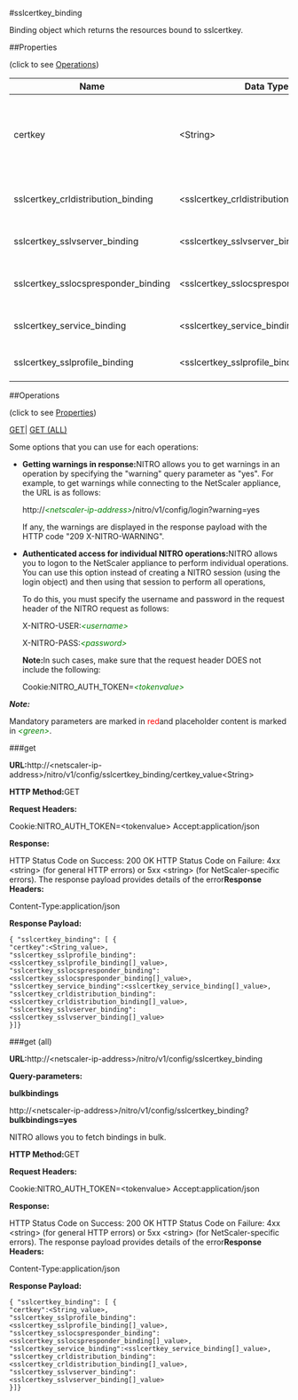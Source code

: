 #sslcertkey_binding

Binding object which returns the resources bound to sslcertkey.


##Properties 
<span>(click to see [Operations](#opera))</span>


<table><thead><tr><th>Name</th><th>Data Type</th><th>Permissions</th><th>Description</th></tr></thead><tbody><tr><td>certkey</td><td>&lt;String></td><td>Read-write</td><td>Name of the certificate-key pair for which to show detailed information.<br>Minimum length = 1</td></tr><tr><td>sslcertkey_crldistribution_binding</td><td>&lt;sslcertkey_crldistribution_binding[]></td><td>Read-only</td><td>crldistribution that can be bound to sslcertkey.</td></tr><tr><td>sslcertkey_sslvserver_binding</td><td>&lt;sslcertkey_sslvserver_binding[]></td><td>Read-only</td><td>sslvserver that can be bound to sslcertkey.</td></tr><tr><td>sslcertkey_sslocspresponder_binding</td><td>&lt;sslcertkey_sslocspresponder_binding[]></td><td>Read-only</td><td>sslocspresponder that can be bound to sslcertkey.</td></tr><tr><td>sslcertkey_service_binding</td><td>&lt;sslcertkey_service_binding[]></td><td>Read-only</td><td>service that can be bound to sslcertkey.</td></tr><tr><td>sslcertkey_sslprofile_binding</td><td>&lt;sslcertkey_sslprofile_binding[]></td><td>Read-only</td><td>sslprofile that can be bound to sslcertkey.</td></tr></tbody></table>
##Operations 
<span>(click to see [Properties](#prope))</span>


[GET]()| [GET (ALL)](#get-)


Some options that you can use for each operations:
<ul><li><p><b>Getting warnings in response:</b>NITRO allows you to get warnings in an operation by specifying the "warning" query parameter as "yes". For example, to get warnings while connecting to the NetScaler appliance, the URL is as follows:</p><p>http://<span style="color:green;font-style:italic;">&lt;netscaler-ip-address&gt;</span>/nitro/v1/config/login?warning=yes</p><p>If any, the warnings are displayed in the response payload with the HTTP code "209 X-NITRO-WARNING".</p></li><li><p><b>Authenticated access for individual NITRO operations:</b>NITRO allows you to logon to the NetScaler appliance to perform individual operations. You can use this option instead of creating a NITRO session (using the login object) and then using that session to perform all operations,</p><p>To do this, you must specify the username and password in the request header of the NITRO request as follows:</p><p>X-NITRO-USER:<span style="color:green;font-style:italic;">&lt;username&gt;</span></p><p>X-NITRO-PASS:<span style="color:green;font-style:italic;">&lt;password&gt;</span></p><p><b>Note:</b>In such cases, make sure that the request header DOES not include the following:</p><p>Cookie:NITRO_AUTH_TOKEN=<span style="color:green;font-style:italic;">&lt;tokenvalue&gt;</span></p></li></ul>



***Note:*** 
Mandatory parameters are marked in <span style="color:#FF0000;">red</span>and placeholder content is marked in <span style="color:green;font-style:italic">&lt;green&gt;</span>.

###get



<b>URL:</b>http://&lt;netscaler-ip-address&gt;/nitro/v1/config/sslcertkey_binding/certkey_value&lt;String&gt;
<b>HTTP Method:</b>GET
<b>Request Headers:</b>

Cookie:NITRO_AUTH_TOKEN=&lt;tokenvalue&gt;Accept:application/json

<b>Response:</b>
HTTP Status Code on Success: 200 OKHTTP Status Code on Failure: 4xx &lt;string&gt; (for general HTTP errors) or 5xx &lt;string&gt; (for NetScaler-specific errors). The response payload provides details of the error<b>Response Headers:</b>

Content-Type:application/json

<b>Response Payload: </b>```{ "sslcertkey_binding": [ {"certkey":<String_value>,"sslcertkey_sslprofile_binding":<sslcertkey_sslprofile_binding[]_value>,"sslcertkey_sslocspresponder_binding":<sslcertkey_sslocspresponder_binding[]_value>,"sslcertkey_service_binding":<sslcertkey_service_binding[]_value>,"sslcertkey_crldistribution_binding":<sslcertkey_crldistribution_binding[]_value>,"sslcertkey_sslvserver_binding":<sslcertkey_sslvserver_binding[]_value>}]}```



###get (all)



<b>URL:</b>http://&lt;netscaler-ip-address&gt;/nitro/v1/config/sslcertkey_binding
<b>Query-parameters:</b>
<b>bulkbindings</b>
http://&lt;netscaler-ip-address&gt;/nitro/v1/config/sslcertkey_binding?<b>bulkbindings=yes</b>
NITRO allows you to fetch bindings in bulk.



<b>HTTP Method:</b>GET
<b>Request Headers:</b>

Cookie:NITRO_AUTH_TOKEN=&lt;tokenvalue&gt;Accept:application/json

<b>Response:</b>
HTTP Status Code on Success: 200 OKHTTP Status Code on Failure: 4xx &lt;string&gt; (for general HTTP errors) or 5xx &lt;string&gt; (for NetScaler-specific errors). The response payload provides details of the error<b>Response Headers:</b>

Content-Type:application/json

<b>Response Payload: </b>```{ "sslcertkey_binding": [ {"certkey":<String_value>,"sslcertkey_sslprofile_binding":<sslcertkey_sslprofile_binding[]_value>,"sslcertkey_sslocspresponder_binding":<sslcertkey_sslocspresponder_binding[]_value>,"sslcertkey_service_binding":<sslcertkey_service_binding[]_value>,"sslcertkey_crldistribution_binding":<sslcertkey_crldistribution_binding[]_value>,"sslcertkey_sslvserver_binding":<sslcertkey_sslvserver_binding[]_value>}]}```



